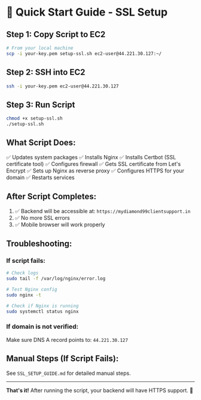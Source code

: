 # 🚀 Quick Start Guide - SSL Setup

## Step 1: Copy Script to EC2

```bash
# From your local machine
scp -i your-key.pem setup-ssl.sh ec2-user@44.221.30.127:~/
```

## Step 2: SSH into EC2

```bash
ssh -i your-key.pem ec2-user@44.221.30.127
```

## Step 3: Run Script

```bash
chmod +x setup-ssl.sh
./setup-ssl.sh
```

## What Script Does:

✅ Updates system packages
✅ Installs Nginx
✅ Installs Certbot (SSL certificate tool)
✅ Configures firewall
✅ Gets SSL certificate from Let's Encrypt
✅ Sets up Nginx as reverse proxy
✅ Configures HTTPS for your domain
✅ Restarts services

## After Script Completes:

1. ✅ Backend will be accessible at: `https://mydiamond99clientsupport.in`
2. ✅ No more SSL errors
3. ✅ Mobile browser will work properly

## Troubleshooting:

### If script fails:
```bash
# Check logs
sudo tail -f /var/log/nginx/error.log

# Test Nginx config
sudo nginx -t

# Check if Nginx is running
sudo systemctl status nginx
```

### If domain is not verified:
Make sure DNS A record points to: `44.221.30.127`

## Manual Steps (If Script Fails):

See `SSL_SETUP_GUIDE.md` for detailed manual steps.

---

**That's it!** After running the script, your backend will have HTTPS support. 🎉

